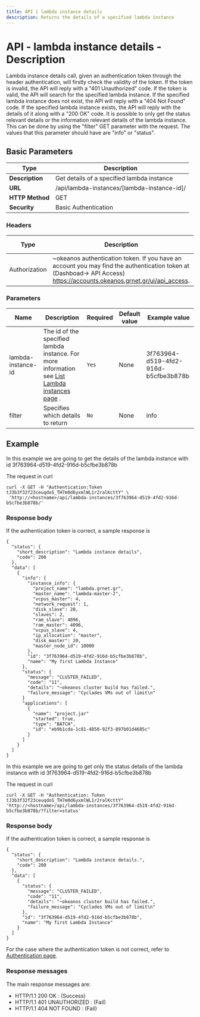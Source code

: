 ```yaml
---
title: API | lambda instance details
description: Returns the details of a specified lambda instance
---
```


# API - lambda instance details - Description

Lambda instance details call, given an authentication token through the header authentication,
will firstly check the validity of the token. If the token is invalid, the API will reply with a
"401 Unauthorized" code. If the token is valid, the API will search for the specified lambda
instance. If the specified lambda instance does not exist, the API will reply with a
"404 Not Found" code. If the specified lambda instance exists, the API will reply with the details
of it along with a "200 OK" code. It is possible to only get the status relevant details or the
information relevant details of the lambda instance. This can be done by using the "filter" GET
parameter with the request. The values that this parameter should have are "info" or "status".

## Basic Parameters

Type   | Description
-------|-----------------
**Description** | Get details of a specified lambda instance
**URL**         | /api/lambda-instances/[lambda-instance-id]/
**HTTP Method** | GET
**Security**    | Basic Authentication


### Headers

Type | Description | Required | Default value | Example value
------|-------------|----------|---------------|---------------
Authorization | ~okeanos authentication token. If you have an account you may find the authentication token at (Dashboad-> API Access) https://accounts.okeanos.grnet.gr/ui/api_access. | `Yes` | None | Token tJ3b3f32f23ceuqdoS


### Parameters

Name  | Description | Required | Default value | Example value
------|-------------|----------|---------------|---------------
lambda-instance-id  | The id of the specified lambda instance. For more information see [List Lambda instances page](LambdaInstancesList.md) . |`Yes` |None| 3f763964-d519-4fd2-916d-b5cfbe3b878b
filter | Specifies which details to return | `No` | None | info


## Example

In this example we are going to get the details of the lambda instance with id 3f763964-d519-4fd2-916d-b5cfbe3b878b

The request in curl

```
curl -X GET -H "Authentication:Token tJ3b3f32f23ceuqdoS_TH7m0d6yxmlWL1r2ralKcttY" \
 'http://<hostname>/api/lambda-instances/3f763964-d519-4fd2-916d-b5cfbe3b878b/'
```


### Response body

If the authentication token is correct, a sample response is

```
{
  "status": {
    "short_description": "Lambda instance details",
    "code": 200
  },
  "data": [
    {
      "info": {
        "instance_info": {
          "project_name": "lambda.grnet.gr",
          "master_name": "lambda-master-2",
          "vcpus_master": 4,
          "network_request": 1,
          "disk_slave": 20,
          "slaves": 2,
          "ram_slave": 4096,
          "ram_master": 4096,
          "vcpus_slave": 4,
          "ip_allocation": "master",
          "disk_master": 20,
          "master_node_id": 10000
        },
        "id": "3f763964-d519-4fd2-916d-b5cfbe3b878b",
        "name": "My first Lambda Instance"
      },
      "status": {
        "message": "CLUSTER_FAILED",
        "code": "11",
        "details": "~okeanos cluster build has failed.",
        "failure_message": "Cyclades VMs out of limit\n"
      }
      "applications": [
        {
          "name": "project.jar"
          "started": true,
          "type": "BATCH",
          "id": "eb9b1cda-1c81-4850-92f3-897b01d4685c"
        }
      ]
    }
  ]
}
```

In this example we are going to get only the status details of the lambda instance with id 3f763964-d519-4fd2-916d-b5cfbe3b878b

The request in curl

```
curl -X GET -H "Authentication: Token tJ3b3f32f23ceuqdoS_TH7m0d6yxmlWL1r2ralKcttY" 'http://<hostname>/api/lambda-instances/3f763964-d519-4fd2-916d-b5cfbe3b878b/?filter=status'
```


### Response body

If the authentication token is correct, a sample response is

```
{
  "status": {
    "short_description": "Lambda instance details.",
    "code": 200
  },
  "data": [
    {
      "status": {
        "message": "CLUSTER_FAILED",
        "code": "11",
        "details": "~okeanos cluster build has failed.",
        "failure_message": "Cyclades VMs out of limit\n"
      },
      "id": "3f763964-d519-4fd2-916d-b5cfbe3b878b",
      "name": "My first Lambda Instance"
    }
  ]
}
```

For the case where the authentication token is not correct, refer to [Authentication page](Authentication.md).

### Response messages

The main response messages are:

- HTTP/1.1 200 OK : (Success)
- HTTP/1.1 401 UNAUTHORIZED : (Fail)
- HTTP/1.1 404 NOT FOUND : (Fail)
